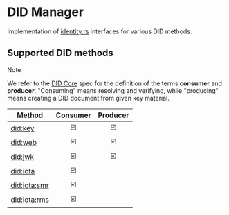 # DID Manager

Implementation of [identity.rs](https://github.com/iotaledger/identity.rs) interfaces for various DID methods.

## Supported DID methods

> [!NOTE]
> We refer to the [DID Core](https://www.w3.org/TR/did-core/#conformance) spec for the definition of the terms **consumer** and **producer**. "Consuming" means resolving and verifying, while "producing" means creating a DID document from given key material.

| Method                                                                                            |        Consumer         |        Producer         |
| ------------------------------------------------------------------------------------------------- | :---------------------: | :---------------------: |
| [did:key](https://w3c-ccg.github.io/did-method-key/)                                              | :ballot_box_with_check: | :ballot_box_with_check: |
| [did:web](https://w3c-ccg.github.io/did-method-web/)                                              | :ballot_box_with_check: | :ballot_box_with_check: |
| [did:jwk](https://github.com/quartzjer/did-jwk/blob/main/spec.md)                                 | :ballot_box_with_check: | :ballot_box_with_check: |
| [did:iota](https://wiki.iota.org/identity.rs/references/specifications/iota-did-method-spec/)     | :ballot_box_with_check: |                         |
| [did:iota:smr](https://wiki.iota.org/identity.rs/references/specifications/iota-did-method-spec/) | :ballot_box_with_check: |                         |
| [did:iota:rms](https://wiki.iota.org/identity.rs/references/specifications/iota-did-method-spec/) | :ballot_box_with_check: |                         |
